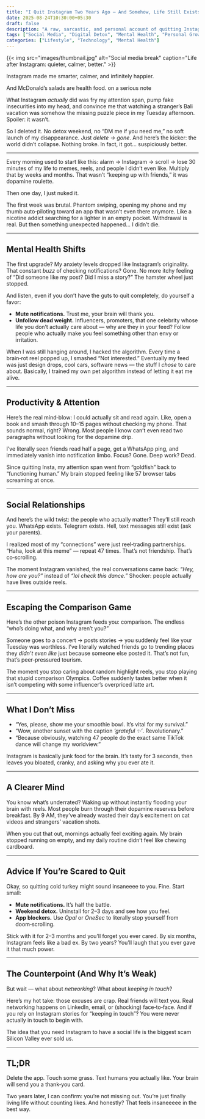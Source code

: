 ```yaml
---
title: "I Quit Instagram Two Years Ago — And Somehow, Life Still Exists"
date: 2025-08-24T10:30:00+05:30
draft: false
description: "A raw, sarcastic, and personal account of quitting Instagram, the withdrawal symptoms, the unexpected benefits, and why you probably won't miss much if you quit too."
tags: ["Social Media", "Digital Detox", "Mental Health", "Personal Growth"]
categories: ["Lifestyle", "Technology", "Mental Health"]
---
```


{{< img src="images/thumbnail.jpg" alt="Social media break" caption="Life after Instagram: quieter, calmer, better." >}}


Instagram made me smarter, calmer, and infinitely happier.

And McDonald’s salads are health food. on a serious note

What Instagram *actually* did was fry my attention span, pump fake insecurities into my head, and convince me that watching a stranger’s Bali vacation was somehow the missing puzzle piece in my Tuesday afternoon. Spoiler: it wasn’t.

So I deleted it. No detox weekend, no “DM me if you need me,” no soft launch of my disappearance. Just *delete → gone*. And here’s the kicker: the world didn’t collapse. Nothing broke. In fact, it got… suspiciously better.

---


Every morning used to start like this: alarm → Instagram → scroll → lose 30 minutes of my life to memes, reels, and people I didn’t even like. Multiply that by weeks and months. That wasn’t “keeping up with friends,” it was dopamine roulette.

Then one day, I just nuked it.

The first week was brutal. Phantom swiping, opening my phone and my thumb auto‑piloting toward an app that wasn’t even there anymore. Like a nicotine addict searching for a lighter in an empty pocket. Withdrawal is real. But then something unexpected happened… I didn’t die.

---

## Mental Health Shifts

The first upgrade? My anxiety levels dropped like Instagram’s originality. That constant *buzz* of checking notifications? Gone. No more itchy feeling of “Did someone like my post? Did I miss a story?” The hamster wheel just stopped.

And listen, even if you don’t have the guts to quit completely, do yourself a favor:

* **Mute notifications.** Trust me, your brain will thank you.
* **Unfollow dead weight.** Influencers, promoters, that one celebrity whose life you don’t actually care about — why are they in your feed? Follow people who actually make you feel something other than envy or irritation.

When I was still hanging around, I hacked the algorithm. Every time a brain‑rot reel popped up, I smashed “Not interested.” Eventually my feed was just design drops, cool cars, software news — the stuff I *chose* to care about. Basically, I trained my own pet algorithm instead of letting it eat me alive.

---

## Productivity & Attention

Here’s the real mind‑blow: I could actually sit and read again. Like, open a book and smash through 10–15 pages without checking my phone. That sounds normal, right? Wrong. Most people I know can’t even read two paragraphs without looking for the dopamine drip.

I’ve literally seen friends read half a page, get a WhatsApp ping, and immediately vanish into notification limbo. Focus? Gone. Deep work? Dead.

Since quitting Insta, my attention span went from “goldfish” back to “functioning human.” My brain stopped feeling like 57 browser tabs screaming at once.

---

## Social Relationships

And here’s the wild twist: the people who actually matter? They’ll still reach you. WhatsApp exists. Telegram exists. Hell, text messages still exist (ask your parents).

I realized most of my “connections” were just reel‑trading partnerships. “Haha, look at this meme” — repeat 47 times. That’s not friendship. That’s co‑scrolling.

The moment Instagram vanished, the real conversations came back: *“Hey, how are you?”* instead of *“lol check this dance.”* Shocker: people actually have lives outside reels.

---

## Escaping the Comparison Game

Here’s the other poison Instagram feeds you: comparison. The endless “who’s doing what, and why aren’t you?”

Someone goes to a concert → posts stories → you suddenly feel like your Tuesday was worthless. I’ve literally watched friends go to trending places they *didn’t even like* just because someone else posted it. That’s not fun, that’s peer‑pressured tourism.

The moment you stop caring about random highlight reels, you stop playing that stupid comparison Olympics. Coffee suddenly tastes better when it isn’t competing with some influencer’s overpriced latte art.

---

## What I Don’t Miss

* “Yes, please, show me your smoothie bowl. It’s vital for my survival.”
* “Wow, another sunset with the caption *‘grateful ✨’*. Revolutionary.”
* “Because obviously, watching 47 people do the exact same TikTok dance will change my worldview.”

Instagram is basically junk food for the brain. It’s tasty for 3 seconds, then leaves you bloated, cranky, and asking why you ever ate it.

---

## A Clearer Mind

You know what’s underrated? Waking up without instantly flooding your brain with reels. Most people burn through their dopamine reserves before breakfast. By 9 AM, they’ve already wasted their day’s excitement on cat videos and strangers’ vacation shots.

When you cut that out, mornings actually feel exciting again. My brain stopped running on empty, and my daily routine didn’t feel like chewing cardboard.

---

## Advice If You’re Scared to Quit

Okay, so quitting cold turkey might sound insaneeee to you. Fine. Start small:

* **Mute notifications.** It’s half the battle.
* **Weekend detox.** Uninstall for 2–3 days and see how you feel.
* **App blockers.** Use *Opal* or *OneSec* to literally stop yourself from doom‑scrolling.

Stick with it for 2–3 months and you’ll forget you ever cared. By six months, Instagram feels like a bad ex. By two years? You’ll laugh that you ever gave it that much power.

---

## The Counterpoint (And Why It’s Weak)

But wait — what about *networking*? What about *keeping in touch*?

Here’s my hot take: those excuses are crap. Real friends will text you. Real networking happens on LinkedIn, email, or (shocking) face‑to‑face. And if you rely on Instagram stories for “keeping in touch”? You were never actually in touch to begin with.

The idea that you need Instagram to have a social life is the biggest scam Silicon Valley ever sold us.

---

## TL;DR

Delete the app. Touch some grass. Text humans you actually like. Your brain will send you a thank‑you card.

Two years later, I can confirm: you’re not missing out. You’re just finally living life without counting likes. And honestly? That feels insaneeeee in the best way.
